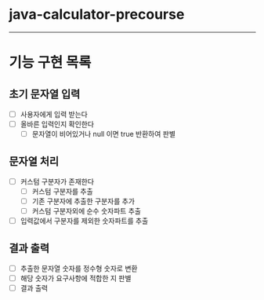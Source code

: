 # java-calculator-precourse
<hr>

# 기능 구현 목록
## 초기 문자열 입력
- [ ] 사용자에게 입력 받는다
- [ ] 올바른 입력인지 확인한다
  - [ ] 문자열이 비어있거나 null 이면 true 반환하여 판별

## 문자열 처리
- [ ] 커스텀 구분자가 존재한다
  - [ ] 커스텀 구분자를 추출
  - [ ] 기존 구분자에 추출한 구분자를 추가
  - [ ] 커스텀 구분자외에 순수 숫자파트 추출
  
- [ ] 입력값에서 구분자를 제외한 숫자파트를 추출

## 결과 출력
- [ ] 추출한 문자열 숫자를 정수형 숫자로 변환 
- [ ] 해당 숫자가 요구사항에 적합한 지 판별 
- [ ] 결과 출력
